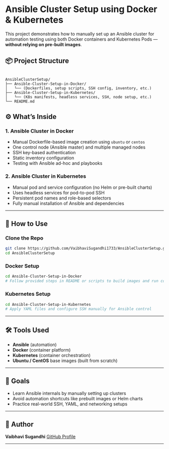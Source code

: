 
# Ansible Cluster Setup using Docker & Kubernetes

This project demonstrates how to manually set up an Ansible cluster for automation testing using both Docker containers and Kubernetes Pods — **without relying on pre-built images**.

## 📦 Project Structure

```

AnsibleClusterSetup/
├── Ansible-Cluster-Setup-in-Docker/
│   └── (Dockerfiles, setup scripts, SSH config, inventory, etc.)
├── Ansible-Cluster-Setup-in-Kubernetes/
│   └── (K8s manifests, headless services, SSH, node setup, etc.)
└── README.md

````

## ⚙️ What’s Inside

### 1. Ansible Cluster in Docker
- Manual Dockerfile-based image creation using `ubuntu` or `centos`
- One control node (Ansible master) and multiple managed nodes
- SSH key-based authentication
- Static inventory configuration
- Testing with Ansible ad-hoc and playbooks

### 2. Ansible Cluster in Kubernetes
- Manual pod and service configuration (no Helm or pre-built charts)
- Uses headless services for pod-to-pod SSH
- Persistent pod names and role-based selectors
- Fully manual installation of Ansible and dependencies

---

## 🚀 How to Use

### Clone the Repo
```bash
git clone https://github.com/VaibhaviSugandhi1733/AnsibleClusterSetup.git
cd AnsibleClusterSetup
````

### Docker Setup

```bash
cd Ansible-Cluster-Setup-in-Docker
# Follow provided steps in README or scripts to build images and run containers
```

### Kubernetes Setup

```bash
cd Ansible-Cluster-Setup-in-Kubernetes
# Apply YAML files and configure SSH manually for Ansible control
```

---

## 🛠️ Tools Used

* **Ansible** (automation)
* **Docker** (container platform)
* **Kubernetes** (container orchestration)
* **Ubuntu / CentOS** base images (built from scratch)

---

## 🎯 Goals

* Learn Ansible internals by manually setting up clusters
* Avoid automation shortcuts like prebuilt images or Helm charts
* Practice real-world SSH, YAML, and networking setups

---

## 📌 Author

**Vaibhavi Sugandhi**
[GitHub Profile](https://github.com/VaibhaviSugandhi1733)

---

